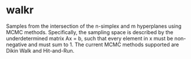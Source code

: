 # walkr
Samples from the intersection of the n-simplex and m hyperplanes using MCMC methods. Specifically, 
the sampling space is described by the underdetermined matrix Ax = b, such that every element in x 
must be non-negative and must sum to 1. The current MCMC methods supported are Dikin Walk and Hit-and-Run. 
